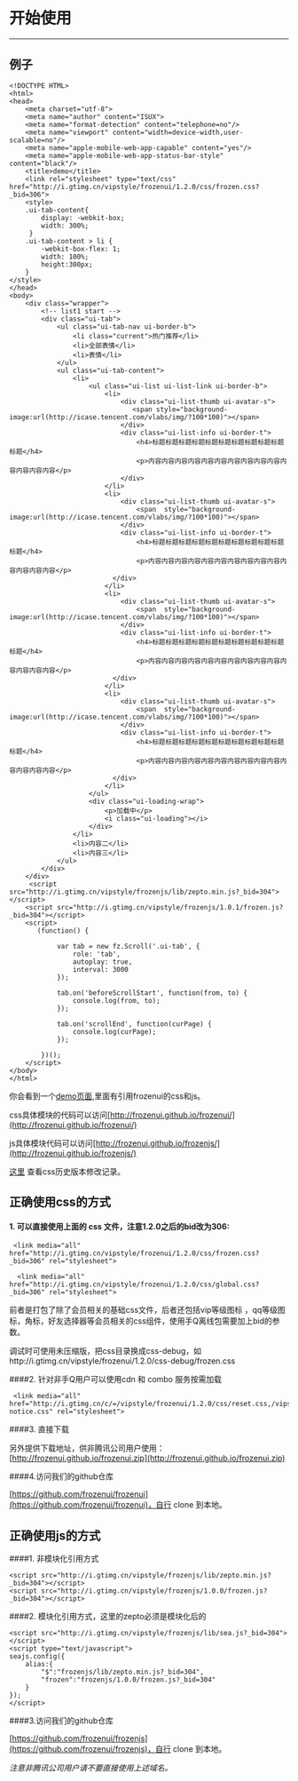 # 开始使用

---

## 例子


<style>
.nico-iframe iframe{height: 400px;}
</style>

````iframe
<!DOCTYPE HTML>
<html>
<head>
	<meta charset="utf-8">
	<meta name="author" content="ISUX">
	<meta name="format-detection" content="telephone=no"/>
	<meta name="viewport" content="width=device-width,user-scalable=no"/>
	<meta name="apple-mobile-web-app-capable" content="yes"/>
	<meta name="apple-mobile-web-app-status-bar-style" content="black"/>
	<title>demo</title>
	<link rel="stylesheet" type="text/css" href="http://i.gtimg.cn/vipstyle/frozenui/1.2.0/css/frozen.css?_bid=306">
	<style>
    .ui-tab-content{
        display: -webkit-box;
        width: 300%;
     }
    .ui-tab-content > li {
        -webkit-box-flex: 1;
        width: 100%;
        height:300px;
    }
</style>
</head>
<body>
	<div class="wrapper">
		<!-- list1 start -->
		<div class="ui-tab">
		    <ul class="ui-tab-nav ui-border-b">
		        <li class="current">热门推荐</li>
		        <li>全部表情</li>
		        <li>表情</li>
		    </ul>
		    <ul class="ui-tab-content">
		        <li>
		        	<ul class="ui-list ui-list-link ui-border-b">  
					    <li>
					        <div class="ui-list-thumb ui-avatar-s">
					           <span style="background-image:url(http://icase.tencent.com/vlabs/img/?100*100)"></span>
					        </div>
					        <div class="ui-list-info ui-border-t">
					            <h4>标题标题标题标题标题标题标题标题标题标题标题</h4>
					            <p>内容内容内容内容内容内容内容内容内容内容内容内容内容内容</p>
					        </div>
					    </li>
					    <li>
					        <div class="ui-list-thumb ui-avatar-s">
					            <span  style="background-image:url(http://icase.tencent.com/vlabs/img/?100*100)"></span>
					        </div>
					        <div class="ui-list-info ui-border-t">
					            <h4>标题标题标题标题标题标题标题标题标题标题标题</h4>
					            <p>内容内容内容内容内容内容内容内容内容内容内容内容内容内容</p>
					      </div>
					    </li>
					    <li>
					        <div class="ui-list-thumb ui-avatar-s">
					            <span  style="background-image:url(http://icase.tencent.com/vlabs/img/?100*100)"></span>
					        </div>
					        <div class="ui-list-info ui-border-t">
					            <h4>标题标题标题标题标题标题标题标题标题标题标题</h4>
					            <p>内容内容内容内容内容内容内容内容内容内容内容内容内容内容</p>
					      </div>
					    </li>
					    <li>
					        <div class="ui-list-thumb ui-avatar-s">
					            <span  style="background-image:url(http://icase.tencent.com/vlabs/img/?100*100)"></span>
					        </div>
					        <div class="ui-list-info ui-border-t">
					            <h4>标题标题标题标题标题标题标题标题标题标题标题</h4>
					            <p>内容内容内容内容内容内容内容内容内容内容内容内容内容内容</p>
					      </div>
					    </li>
					</ul>
					<div class="ui-loading-wrap">
					    <p>加载中</p>
					    <i class="ui-loading"></i>
					</div>
		        </li>
		        <li>内容二</li>
		        <li>内容三</li>
		    </ul>
		</div>
	</div>
	 <script src="http://i.gtimg.cn/vipstyle/frozenjs/lib/zepto.min.js?_bid=304"></script>
    <script src="http://i.gtimg.cn/vipstyle/frozenjs/1.0.1/frozen.js?_bid=304"></script>
	<script>
	   (function() {

		    var tab = new fz.Scroll('.ui-tab', {
		        role: 'tab',
		        autoplay: true,
		        interval: 3000
		    });
		
		    tab.on('beforeScrollStart', function(from, to) {
		        console.log(from, to);
		    });
		
		    tab.on('scrollEnd', function(curPage) {
		        console.log(curPage);
		    });
		
		})();
	</script>
</body>
</html>
````

你会看到一个[demo页面](http://frozenui.github.io/iframe-start-1.html),里面有引用frozenui的css和js。


css具体模块的代码可以访问[http://frozenui.github.io/frozenui/](http://frozenui.github.io/frozenui/)

js具体模块代码可以访问[http://frozenui.github.io/frozenjs/](http://frozenui.github.io/frozenjs/)

[这里](http://frozenui.github.io/frozenui/history.html) 查看css历史版本修改记录。

## 正确使用css的方式


#### 1. 可以直接使用上面的 css 文件，注意1.2.0之后的bid改为306:

````
 <link media="all" href="http://i.gtimg.cn/vipstyle/frozenui/1.2.0/css/frozen.css?_bid=306" rel="stylesheet">
 
  <link media="all" href="http://i.gtimg.cn/vipstyle/frozenui/1.2.0/css/global.css?_bid=306" rel="stylesheet">

````

前者是打包了除了会员相关的基础css文件，后者还包括vip等级图标 ，qq等级图标，角标，好友选择器等会员相关的css组件，使用手Q离线包需要加上bid的参数。

调试时可使用未压缩版，把css目录换成css-debug，如http://i.gtimg.cn/vipstyle/frozenui/1.2.0/css-debug/frozen.css

####2. 针对非手Q用户可以使用cdn 和 combo 服务按需加载

````
 <link media="all" href="http://i.gtimg.cn/c/=/vipstyle/frozenui/1.2.0/css/reset.css,/vipstyle/frozenui/1.2.0/css/ui-notice.css" rel="stylesheet">

````

####3. 直接下载

另外提供下载地址，供非腾讯公司用户使用：[http://frozenui.github.io/frozenui.zip](http://frozenui.github.io/frozenui.zip)


####4.访问我们的github仓库

 [https://github.com/frozenui/frozenui](https://github.com/frozenui/frozenui)，自行 clone 到本地。
 
## 正确使用js的方式

####1. 非模块化引用方式

````
<script src="http://i.gtimg.cn/vipstyle/frozenjs/lib/zepto.min.js?_bid=304"></script>
<script src="http://i.gtimg.cn/vipstyle/frozenjs/1.0.0/frozen.js?_bid=304"></script>
````

####2. 模块化引用方式，这里的zepto必须是模块化后的

````
<script src="http://i.gtimg.cn/vipstyle/frozenjs/lib/sea.js?_bid=304"></script>
<script type="text/javascript">
seajs.config({
    alias:{
        "$":"frozenjs/lib/zepto.min.js?_bid=304",
        "frozen":"frozenjs/1.0.0/frozen.js?_bid=304"
    }
});
</script>
````
####3.访问我们的github仓库

[https://github.com/frozenui/frozenjs](https://github.com/frozenui/frozenjs)，自行 clone 到本地。

_注意非腾讯公司用户请不要直接使用上述域名。_